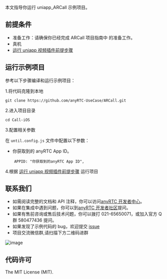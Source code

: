 本文指导你运行 uniapp_ARCall 示例项目。

## 前提条件

- 准备工作：请确保你已经完成 ARCall 项目指南中 的准备工作。
- 真机
- [运行 uniapp 视频插件前提步骤](https://github.com/anyRTC-UseCase/ARCall/blob/master/Call_uniapp/README/%E8%BF%90%E8%A1%8Cuniapp%E8%A7%86%E9%A2%91%E6%8F%92%E4%BB%B6%E5%89%8D%E6%8F%90.md)

## 运行示例项目

参考以下步骤编译和运行示例项目：

1.将代码克隆到本地

```
git clone https://github.com/anyRTC-UseCase/ARCall.git
```

2.进入项目目录

```
cd Call-iOS
```

3.配置相关参数

在 `until.config.js` 文件中配置以下参数：

- 你获取到的 anyRTC App ID。

```
	APPID: "你获取到的anyRTC App ID",
```

4.根据 [运行 uniapp 视频插件前提步骤](https://github.com/anyRTC-UseCase/ARCall/tree/master/Call_uniapp/README) 运行项目

## 联系我们

- 如需阅读完整的文档和 API 注释，你可以访问[anyRTC 开发者中心](https://docs.anyrtc.io/)。
- 如果在集成中遇到问题，你可以到[anyRTC 开发者社区](https://bbs.anyrtc.io)提问。
- 如果有售前咨询或售后技术问题，你可以拨打 021-65650071，或加入官方 Q 群 580477436 提问。
- 如果发现了示例代码的 bug，欢迎提交 [issue](https://github.com/anyRTC-UseCase/ARCall/issues)
- 项目交流微信群,请扫描下方二维码进群

![image](https://github.com/anyRTC-UseCase/ARCall/blob/master/resource/qrcode.png)

## 代码许可

The MIT License (MIT).
